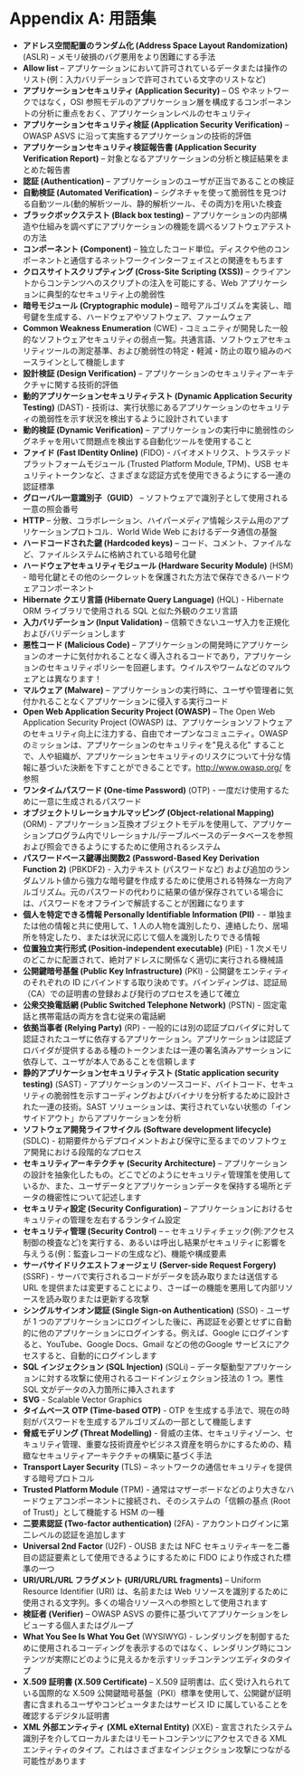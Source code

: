 # Appendix A: 用語集

- **アドレス空間配置のランダム化 (Address Space Layout Randomization)** (ASLR) – メモリ破損のバグ悪用をより困難にする手法
- **Allow list** – アプリケーションにおいて許可されているデータまたは操作のリスト(例：入力バリデーションで許可されている文字のリストなど)
- **アプリケーションセキュリティ (Application Security)** – OS やネットワークではなく，OSI 参照モデルのアプリケーション層を構成するコンポーネントの分析に重点をおく、アプリケーションレベルのセキュリティ
- **アプリケーションセキュリティ検証 (Application Security Verification)** – OWASP ASVS に沿って実施するアプリケーションの技術的評価
- **アプリケーションセキュリティ検証報告書 (Application Security Verification Report)** – 対象となるアプリケーションの分析と検証結果をまとめた報告書
- **認証 (Authentication)** – アプリケーションのユーザが正当であることの検証
- **自動検証 (Automated Verification)** – シグネチャを使って脆弱性を見つける自動ツール(動的解析ツール、静的解析ツール、その両方)を用いた検査
- **ブラックボックステスト (Black box testing)** – アプリケーションの内部構造や仕組みを調べずにアプリケーションの機能を調べるソフトウェアテストの方法
- **コンポーネント (Component)** – 独立したコード単位。ディスクや他のコンポーネントと通信するネットワークインターフェイスとの関連をもちます
- **クロスサイトスクリプティング (Cross-Site Scripting (XSS))** – クライアントからコンテンツへのスクリプトの注入を可能にする、Web アプリケーションに典型的なセキュリティ上の脆弱性
- **暗号モジュール (Cryptographic module)** – 暗号アルゴリズムを実装し、暗号鍵を生成する、ハードウェアやソフトウェア、ファームウェア
- **Common Weakness Enumeration** (CWE) - コミュニティが開発した一般的なソフトウェアセキュリティの弱点一覧。共通言語、ソフトウェアセキュリティツールの測定基準、および脆弱性の特定・軽減・防止の取り組みのベースラインとして機能します
- **設計検証 (Design Verification)** – アプリケーションのセキュリティアーキテクチャに関する技術的評価
- **動的アプリケーションセキュリティテスト (Dynamic Application Security Testing)** (DAST) - 技術は、実行状態にあるアプリケーションのセキュリティの脆弱性を示す状況を検出するように設計されています
- **動的検証 (Dynamic Verification)** – アプリケーションの実行中に脆弱性のシグネチャを用いて問題点を検出する自動化ツールを使用すること
- **ファイド (Fast IDentity Online)** (FIDO) - バイオメトリクス、トラステッドプラットフォームモジュール (Trusted Platform Module, TPM)、USB セキュリティトークンなど、さまざまな認証方式を使用できるようにする一連の認証標準
- **グローバル一意識別子（GUID）** – ソフトウェアで識別子として使用される一意の照会番号
- **HTTP** – 分散、コラボレーション、ハイパーメディア情報システム用のアプリケーションプロトコル．World Wide Web におけるデータ通信の基盤
- **ハードコードされた鍵 (Hardcoded keys)** – コード、コメント、ファイルなど、ファイルシステムに格納されている暗号化鍵
- **ハードウェアセキュリティモジュール (Hardware Security Module)** (HSM) - 暗号化鍵とその他のシークレットを保護された方法で保存できるハードウェアコンポーネント
- **Hibernate クエリ言語 (Hibernate Query Language)** (HQL) - Hibernate ORM ライブラリで使用される SQL と似た外観のクエリ言語 
- **入力バリデーション (Input Validation)** – 信頼できないユーザ入力を正規化およびバリデーションします
- **悪性コード (Malicious Code)** – アプリケーションの開発時にアプリケーションのオーナに気付かれることなく導入されるコードであり，アプリケーションのセキュリティポリシーを回避します。ウイルスやワームなどのマルウェアとは異なります！
- **マルウェア (Malware)** – アプリケーションの実行時に、ユーザや管理者に気付かれることなくアプリケーションに侵入する実行コード
- **Open Web Application Security Project (OWASP)** – The Open Web Application Security Project (OWASP) は、アプリケーションソフトウェアのセキュリティ向上に注力する、自由でオープンなコミュニティ。OWASP のミッションは、アプリケーションのセキュリティを"見える化" することで、人や組織が、アプリケーションセキュリティのリスクについて十分な情報に基づいた決断を下すことができることです。http://www.owasp.org/ を参照
- **ワンタイムパスワード (One-time Password)** (OTP) - 一度だけ使用するために一意に生成されるパスワード
- **オブジェクトリレーショナルマッピング (Object-relational Mapping)** (ORM) - アプリケーション互換オブジェクトモデルを使用して、アプリケーションプログラム内でリレーショナル/テーブルベースのデータベースを参照および照会できるようにするために使用されるシステム
- **パスワードベース鍵導出関数2 (Password-Based Key Derivation Function 2)** (PBKDF2) - 入力テキスト (パスワードなど) および追加のランダムソルト値から強力な暗号鍵を作成するために使用される特殊な一方向アルゴリズム。元のパスワードの代わりに結果の値が保存されている場合には、パスワードをオフラインで解読することが困難になります
- **個人を特定できる情報 Personally Identifiable Information (PII)** - - 単独または他の情報と共に使用して、1 人の人物を識別したり、連絡したり、居場所を特定したり、または状況に応じて個人を識別したりできる情報
- **位置独立実行形式 (Position-independent executable)** (PIE) - 1 次メモリのどこかに配置されて、絶対アドレスに関係なく適切に実行される機械語
- **公開鍵暗号基盤 (Public Key Infrastructure)** (PKI) - 公開鍵をエンティティのそれぞれの ID にバインドする取り決めです。バインディングは、認証局（CA）での証明書の登録および発行のプロセスを通じて確立
- **公衆交換電話網 (Public Switched Telephone Network)** (PSTN) - 固定電話と携帯電話の両方を含む従来の電話網
- **依拠当事者 (Relying Party)** (RP) - 一般的には別の認証プロバイダに対して認証されたユーザに依存するアプリケーション。アプリケーションは認証プロバイダが提供するある種のトークンまたは一連の署名済みアサーションに依存して、ユーザが本人であることを信頼します
- **静的アプリケーションセキュリティテスト (Static application security testing)** (SAST) - アプリケーションのソースコード、バイトコード、セキュリティの脆弱性を示すコーディングおよびバイナリを分析するために設計された一連の技術。SAST ソリューションは、実行されていない状態の「インサイドアウト」からアプリケーションを分析
- **ソフトウェア開発ライフサイクル (Software development lifecycle)** (SDLC) - 初期要件からデプロイメントおよび保守に至るまでのソフトウェア開発における段階的なプロセス
- **セキュリティアーキテクチャ (Security Architecture)** – アプリケーションの設計を抽象化したもの。どこでどのようにセキュリティ管理策を使用しているか、また、ユーザデータとアプリケーションデータを保持する場所とデータの機密性について記述します
- **セキュリティ設定 (Security Configuration)** – アプリケーションにおけるセキュリティの管理を左右するランタイム設定
- **セキュリティ管理 (Security Control)** – – セキュリティチェック(例:アクセス制御の検査など)を実行する、あるいは呼出し結果がセキュリティに影響を与えうる(例：監査レコードの生成など)、機能や構成要素
- **サーバサイドリクエストフォージェリ (Server-side Request Forgery)** (SSRF) - サーバで実行されるコードがデータを読み取りまたは送信する URL を提供または変更することにより、さーばーの機能を悪用して内部リソースを読み取りまたは更新する攻撃
- **シングルサインオン認証 (Single Sign-on Authentication)** (SSO) - ユーザが 1 つのアプリケーションにログインした後に、再認証を必要とせずに自動的に他のアプリケーションにログインする。例えば、Google にログインすると、YouTube、Google Docs、Gmail などの他のGoogle サービスにアクセスすると、自動的にログインします
- **SQL インジェクション (SQL Injection)** (SQLi) – データ駆動型アプリケーションに対する攻撃に使用されるコードインジェクション技法の 1 つ。悪性 SQL 文がデータの入力箇所に挿入されます
- **SVG** - Scalable Vector Graphics
- **タイムベース OTP (Time-based OTP)** - OTP を生成する手法で、現在の時刻がパスワードを生成するアルゴリズムの一部として機能します
- **脅威モデリング (Threat Modelling)** - 脅威の主体、セキュリティゾーン、セキュリティ管理、重要な技術資産やビジネス資産を明らかにするための、精緻なセキュリティアーキテクチャの構築に基づく手法
- **Transport Layer Security** (TLS) – ネットワークの通信セキュリティを提供する暗号プロトコル
- **Trusted Platform Module** (TPM) - 通常はマザーボードなどのより大きなハードウェアコンポーネントに接続され、そのシステムの「信頼の基点 (Root of Trust)」として機能する HSM の一種
- **二要素認証 (Two-factor authentication)** (2FA) - アカウントログインに第二レベルの認証を追加します
- **Universal 2nd Factor** (U2F) - OUSB または NFC セキュリティキーを二番目の認証要素として使用できるようにするために FIDO により作成された標準の一つ
- **URI/URL/URL フラグメント (URI/URL/URL fragments)** – Uniform Resource Identifier (URI) は、名前または Web リソースを識別するために使用される文字列。多くの場合リソースへの参照として使用されます
- **検証者 (Verifier)** – OWASP ASVS の要件に基づいてアプリケーションをレビューする個人またはグループ
- **What You See Is What You Get** (WYSIWYG) - レンダリングを制御するために使用されるコーディングを表示するのではなく、レンダリング時にコンテンツが実際にどのように見えるかを示すリッチコンテンツエディタのタイプ
- **X.509 証明書 (X.509 Certificate)** – X.509 証明書は、広く受け入れられている国際的な X.509 公開鍵暗号基盤（PKI）標準を使用して、公開鍵が証明書に含まれるユーザやコンピュータまたはサービス ID に属していることを確認するデジタル証明書
- **XML 外部エンティティ (XML eXternal Entity)** (XXE) - 宣言されたシステム識別子を介してローカルまたはリモートコンテンツにアクセスできる XML エンティティのタイプ。これはさまざまなインジェクション攻撃につながる可能性があります